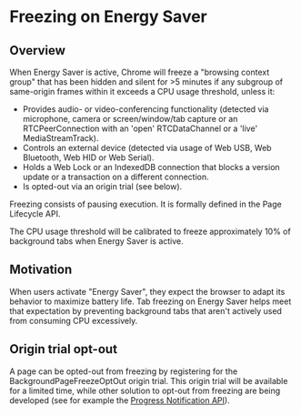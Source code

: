 # Freezing on Energy Saver

## Overview

When Energy Saver is active, Chrome will freeze a "browsing context group" that
has been hidden and silent for >5 minutes if any subgroup of same-origin frames
within it exceeds a CPU usage threshold, unless it: 

- Provides audio- or video-conferencing functionality (detected via microphone,
  camera or screen/window/tab capture or an RTCPeerConnection with an 'open'
  RTCDataChannel or a 'live' MediaStreamTrack).
- Controls an external device (detected via usage of Web USB, Web Bluetooth, Web
  HID or Web Serial).
- Holds a Web Lock or an IndexedDB connection that blocks a version update or a
  transaction on a different connection.
- Is opted-out via an origin trial (see below).

Freezing consists of pausing execution. It is formally defined in the Page
Lifecycle API.

The CPU usage threshold will be calibrated to freeze approximately 10% of
background tabs when Energy Saver is active.

## Motivation

When users activate "Energy Saver", they expect the browser to adapt its
behavior to maximize battery life. Tab freezing on Energy Saver helps meet that
expectation by preventing background tabs that aren't actively used from
consuming CPU excessively.

## Origin trial opt-out

A page can be opted-out from freezing by registering for the
BackgroundPageFreezeOptOut origin trial. This origin trial will be available for
a limited time, while other solution to opt-out from freezing are being
developed (see for example the [Progress Notification API](https://github.com/explainers-by-googlers/progress-notification)).